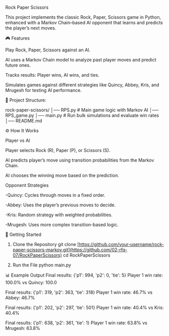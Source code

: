Rock Paper Scissors

This project implements the classic Rock, Paper, Scissors game in Python, enhanced with a Markov Chain–based AI opponent that learns and predicts the player’s next moves.

🎮 Features

  Play Rock, Paper, Scissors against an AI.
  
  AI uses a Markov Chain model to analyze past player moves and predict future ones.
  
  Tracks results: Player wins, AI wins, and ties.
  
  Simulates games against different strategies like Quincy, Abbey, Kris, and Mrugesh for testing AI performance.

📂 Project Structure:

rock-paper-scissors/
│── RPS.py       # Main game logic with Markov AI
│── RPS_game.py
│── main.py   # Run bulk simulations and evaluate win rates
│── README.md           

⚙️ How It Works

Player vs AI

Player selects Rock (R), Paper (P), or Scissors (S).

AI predicts player’s move using transition probabilities from the Markov Chain.

AI chooses the winning move based on the prediction.

Opponent Strategies

  -Quincy: Cycles through moves in a fixed order.
  
  -Abbey: Uses the player’s previous moves to decide.
  
  -Kris: Random strategy with weighted probabilities.
  
  -Mrugesh: Uses more complex transition-based logic.


🚀 Getting Started
1. Clone the Repository
git clone [https://github.com/your-username/rock-paper-scissors-markov.git](https://github.com/02-rfq-07/RockPaperScissors)
cd RockPaperScissors

2. Run the File
python main.py


📊 Example Output
Final results: {'p1': 994, 'p2': 0, 'tie': 5}
Player 1 win rate: 100.0%
vs Quincy: 100.0

Final results: {'p1': 319, 'p2': 363, 'tie': 318}
Player 1 win rate: 46.7%
vs Abbey: 46.7%

Final results: {'p1': 202, 'p2': 297, 'tie': 501}
Player 1 win rate: 40.4%
vs Kris: 40.4%

Final results: {'p1': 638, 'p2': 361, 'tie': 1}
Player 1 win rate: 63.8%
vs Mrugesh: 63.8%

